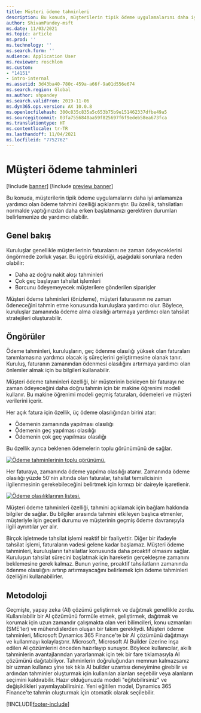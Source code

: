 ```yaml
---
title: Müşteri ödeme tahminleri
description: Bu konuda, müşterilerin tipik ödeme uygulamalarını daha iyi anlamanıza yardımcı olan ödeme tahmini özelliği açıklanmıştır. Bu özellik, tahsilat işlemlerini normalde yaptığınızdan daha erken başlatmanızı gerektiren durumları belirlemenize de yardımcı olabilir.
author: ShivamPandey-msft
ms.date: 11/03/2021
ms.topic: article
ms.prod: ''
ms.technology: ''
ms.search.form: ''
audience: Application User
ms.reviewer: roschlom
ms.custom:
- "14151"
- intro-internal
ms.assetid: 3d43ba40-780c-459a-a66f-9a01d556e674
ms.search.region: Global
ms.author: shpandey
ms.search.validFrom: 2019-11-06
ms.dyn365.ops.version: AX 10.0.8
ms.openlocfilehash: 300c835c835a5c653b75b9e151462337dfbe49a5
ms.sourcegitcommit: 03fa7556840aa59f825697f6f9edeb58ea673fca
ms.translationtype: HT
ms.contentlocale: tr-TR
ms.lasthandoff: 11/04/2021
ms.locfileid: "7752762"
---
```

# <a name="customer-payment-predictions"></a>Müşteri ödeme tahminleri

[!include [banner](../includes/banner.md)]
[!include [preview banner](../includes/preview-banner.md)]

Bu konuda, müşterilerin tipik ödeme uygulamalarını daha iyi anlamanıza yardımcı olan ödeme tahmini özelliği açıklanmıştır. Bu özellik, tahsilatları normalde yaptığınızdan daha erken başlatmanızı gerektiren durumları belirlemenize de yardımcı olabilir.

## <a name="overview"></a>Genel bakış

Kuruluşlar genellikle müşterilerinin faturalarını ne zaman ödeyeceklerini öngörmede zorluk yaşar. Bu içgörü eksikliği, aşağıdaki sorunlara neden olabilir:

- Daha az doğru nakit akışı tahminleri
- Çok geç başlayan tahsilat işlemleri
- Borcunu ödeyemeyecek müşterilere gönderilen siparişler

Müşteri ödeme tahminleri (önizleme), müşteri faturasının ne zaman ödeneceğini tahmin etme konusunda kuruluşlara yardımcı olur. Böylece, kuruluşlar zamanında ödeme alma olasılığı artırmaya yardımcı olan tahsilat stratejileri oluşturabilir.

## <a name="predictions"></a>Öngörüler

Ödeme tahminleri, kuruluşların, geç ödenme olasılığı yüksek olan faturaları tanımlamasına yardımcı olacak iş süreçlerini geliştirmesine olanak tanır. Kuruluş, faturanın zamanından ödenmesi olasılığını artırmaya yardımcı olan önlemler almak için bu bilgileri kullanabilir.

Müşteri ödeme tahminleri özelliği, bir müşterinin bekleyen bir faturayı ne zaman ödeyeceğini daha doğru tahmin için bir makine öğrenimi modeli kullanır. Bu makine öğrenimi modeli geçmiş faturaları, ödemeleri ve müşteri verilerini içerir.

Her açık fatura için özellik, üç ödeme olasılığından birini atar:

- Ödemenin zamanında yapılması olasılığı
- Ödemenin geç yapılması olasılığı
- Ödemenin çok geç yapılması olasılığı

Bu özellik ayrıca beklenen ödemelerin toplu görünümünü de sağlar.

[![Ödeme tahminlerinin toplu görünümü.](./media/graphic-payment-reports.png)](./media/graphic-payment-reports.png)

Her faturaya, zamanında ödeme yapılma olasılığı atanır. Zamanında ödeme olasılığı yüzde 50'nin altında olan faturalar, tahsilat temsilcisinin ilgilenmesinin gerekebileceğini belirtmek için kırmızı bir daireyle işaretlenir.

[![Ödeme olasılıklarının listesi.](./media/customer-pymnt-probability-list.png)](./media/customer-pymnt-probability-list.png)

Müşteri ödeme tahminleri özelliği, tahmini açıklamak için bağlam hakkında bilgiler de sağlar. Bu bilgiler arasında tahmini etkileyen başlıca etmenler, müşteriyle işin geçerli durumu ve müşterinin geçmiş ödeme davranışıyla ilgili ayrıntılar yer alır.

Birçok işletmede tahsilat işlemi reaktif bir faaliyettir. Diğer bir ifadeyle tahsilat işlemi, faturaların vadesi gelene kadar başlamaz. Müşteri ödeme tahminleri, kuruluşların tahsilatlar konusunda daha proaktif olmasını sağlar. Kuruluşun tahsilat sürecini başlatmak için hareketin gerçekleşme zamanını beklemesine gerek kalmaz. Bunun yerine, proaktif tahsilatların zamanında ödenme olasılığını artırıp artırmayacağını belirlemek için ödeme tahminleri özelliğini kullanabilirler.

## <a name="methodology"></a>Metodoloji

Geçmişte, yapay zeka (AI) çözümü geliştirmek ve dağıtmak genellikle zordu. Kullanılabilir bir AI çözümünü formüle etmek, geliştirmek, dağıtmak ve korumak için uzun zamandır çalışmakta olan veri bilimcileri, konu uzmanları (SME'ler) ve mühendislerden oluşan bir takım gerekliydi. Müşteri ödeme tahminleri, Microsoft Dynamics 365 Finance'te bir AI çözümünü dağıtmayı ve kullanmayı kolaylaştırır. Microsoft, Microsoft AI Builder üzerine inşa edilen AI çözümlerini önceden hazırlayıp sunuyor. Böylece kullanıcılar, akıllı tahminlerin avantajlarından yararlanmak için tek bir fare tıklamasıyla AI çözümünü dağıtabiliyor. Tahminlerin doğruluğundan memnun kalmazsanız bir uzman kullanıcı yine tek tıkla AI builder uzantısı deneyimine girebilir ve ardından tahminler oluşturmak için kullanılan alanları seçebilir veya alanların seçimini kaldırabilir. Hazır olduğunuzda modeli "eğitebilirsiniz" ve değişiklikleri yayımlayabilirsiniz. Yeni eğitilen model, Dynamics 365 Finance'te tahmin oluşturmak için otomatik olarak seçilebilir.

[!INCLUDE[footer-include](../../includes/footer-banner.md)]
